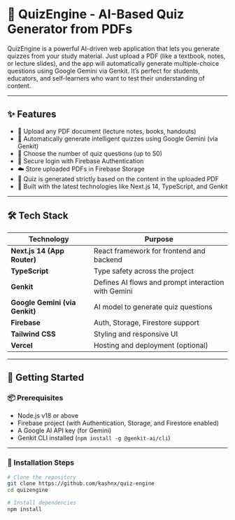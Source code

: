 # 📘 QuizEngine - AI-Based Quiz Generator from PDFs

QuizEngine is a powerful AI-driven web application that lets you generate quizzes from your study material. Just upload a PDF (like a textbook, notes, or lecture slides), and the app will automatically generate multiple-choice questions using Google Gemini via Genkit. It’s perfect for students, educators, and self-learners who want to test their understanding of content.

---

## ✨ Features

- 📄 Upload any PDF document (lecture notes, books, handouts)
- 🤖 Automatically generate intelligent quizzes using Google Gemini (via Genkit)
- 🔢 Choose the number of quiz questions (up to 50)
- 🔐 Secure login with Firebase Authentication
- ☁️ Store uploaded PDFs in Firebase Storage
- 🧠 Quiz is generated strictly based on the content in the uploaded PDF
- 🚀 Built with the latest technologies like Next.js 14, TypeScript, and Genkit

---

## 🛠 Tech Stack

| Technology | Purpose |
|------------|---------|
| **Next.js 14 (App Router)** | React framework for frontend and backend |
| **TypeScript** | Type safety across the project |
| **Genkit** | Defines AI flows and prompt interaction with Gemini |
| **Google Gemini (via Genkit)** | AI model to generate quiz questions |
| **Firebase** | Auth, Storage, Firestore support |
| **Tailwind CSS** | Styling and responsive UI |
| **Vercel** | Hosting and deployment (optional)

---

## 🚀 Getting Started

### 📦 Prerequisites

- Node.js v18 or above
- Firebase project (with Authentication, Storage, and Firestore enabled)
- A Google AI API key (for Gemini)
- Genkit CLI installed (`npm install -g @genkit-ai/cli`)

---

### 🔧 Installation Steps

```bash
# Clone the repository
git clone https://github.com/kashnx/quiz-engine
cd quizengine

# Install dependencies
npm install
